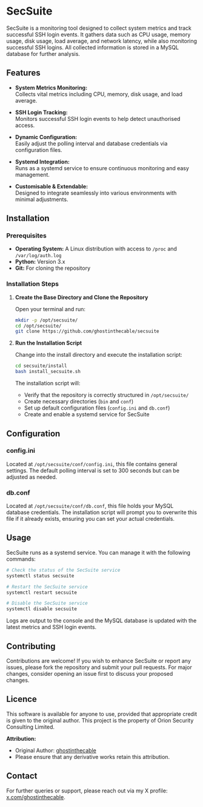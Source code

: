 # SecSuite

SecSuite is a monitoring tool designed to collect system metrics and track successful SSH login events. It gathers data such as CPU usage, memory usage, disk usage, load average, and network latency, while also monitoring successful SSH logins. All collected information is stored in a MySQL database for further analysis.

## Features

- **System Metrics Monitoring:**  
  Collects vital metrics including CPU, memory, disk usage, and load average.

- **SSH Login Tracking:**  
  Monitors successful SSH login events to help detect unauthorised access.

- **Dynamic Configuration:**  
  Easily adjust the polling interval and database credentials via configuration files.

- **Systemd Integration:**  
  Runs as a systemd service to ensure continuous monitoring and easy management.

- **Customisable & Extendable:**  
  Designed to integrate seamlessly into various environments with minimal adjustments.

## Installation

### Prerequisites

- **Operating System:** A Linux distribution with access to `/proc` and `/var/log/auth.log`
- **Python:** Version 3.x
- **Git:** For cloning the repository

### Installation Steps

1. **Create the Base Directory and Clone the Repository**

   Open your terminal and run:
   ```bash
   mkdir -p /opt/secsuite/
   cd /opt/secsuite/
   git clone https://github.com/ghostinthecable/secsuite
   ```

2. **Run the Installation Script**

   Change into the install directory and execute the installation script:
   ```bash
   cd secsuite/install
   bash install_secsuite.sh
   ```

   The installation script will:
   - Verify that the repository is correctly structured in `/opt/secsuite/`
   - Create necessary directories (`bin` and `conf`)
   - Set up default configuration files (`config.ini` and `db.conf`)
   - Create and enable a systemd service for SecSuite

## Configuration

### config.ini

Located at `/opt/secsuite/conf/config.ini`, this file contains general settings. The default polling interval is set to 300 seconds but can be adjusted as needed.

### db.conf

Located at `/opt/secsuite/conf/db.conf`, this file holds your MySQL database credentials. The installation script will prompt you to overwrite this file if it already exists, ensuring you can set your actual credentials.

## Usage

SecSuite runs as a systemd service. You can manage it with the following commands:

```bash
# Check the status of the SecSuite service
systemctl status secsuite

# Restart the SecSuite service
systemctl restart secsuite

# Disable the SecSuite service
systemctl disable secsuite
```

Logs are output to the console and the MySQL database is updated with the latest metrics and SSH login events.

## Contributing

Contributions are welcome! If you wish to enhance SecSuite or report any issues, please fork the repository and submit your pull requests. For major changes, consider opening an issue first to discuss your proposed changes.

## Licence

This software is available for anyone to use, provided that appropriate credit is given to the original author. This project is the property of Orion Security Consulting Limited.

**Attribution:**  
- Original Author: [ghostinthecable](https://x.com/ghostinthecable)  
- Please ensure that any derivative works retain this attribution.

## Contact

For further queries or support, please reach out via my X profile: [x.com/ghostinthecable](https://x.com/ghostinthecable).

